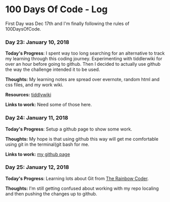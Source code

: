 # 100 Days Of Code - Log
First Day was Dec 17th and I'm finally following the rules of 100DaysOfCode.
### Day 23: January 10, 2018 

**Today's Progress**: I spent way too long searching for an alternative to track my learning through this coding journey.  Experimenting with tiddlerwiki for over an hour before going to github.  Then I decided to actually use github the way the challenge intended it to be used.

**Thoughts:** My learning notes are spread over evernote, random html and css files, and my work wiki.

**Resources:** [tiddlywiki](https://tiddlywiki.com/)

**Links to work:** Need some of those here.

### Day 24: January 11, 2018 

**Today's Progress**: Setup a github page to show some work.

**Thoughts:** My hope is that using github this way will get me comfortable using git in the terminal(git bash for me.

**Links to work:** [my github page](https://hemme82.github.io/davehemmesch.github.io/)

### Day 25: January 12, 2018

**Today's Progress**: Learning lots about Git from [The Rainbow Coder](https://www.youtube.com/watch?v=BCQHnlnPusY).

**Thoughts:** I'm still getting confused about working with my repo localing and then pushing the changes up to github.
